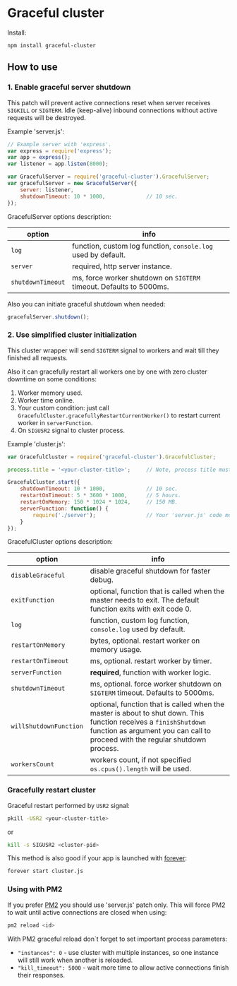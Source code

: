 # Graceful cluster

Install:

    npm install graceful-cluster

## How to use

### 1. Enable graceful server shutdown

This patch will prevent active connections reset when server receives `SIGKILL` or `SIGTERM`. Idle (keep-alive) inbound connections without active requests will be destroyed.

Example 'server.js':

```js
// Example server with 'express'.
var express = require('express');
var app = express();
var listener = app.listen(8000);

var GracefulServer = require('graceful-cluster').GracefulServer;
var gracefulServer = new GracefulServer({
    server: listener,
    shutdownTimeout: 10 * 1000,             // 10 sec.
});
```

GracefulServer options description:

| option                   | info
| ------------------------ | ---
|`log`                     | function, custom log function, `console.log` used by default.
|`server`                  | required, http server instance.
|`shutdownTimeout`         | ms, force worker shutdown on `SIGTERM` timeout. Defaults to 5000ms.

Also you can initiate graceful shutdown when needed:

```js
gracefulServer.shutdown();
```

### 2. Use simplified cluster initialization

This cluster wrapper will send `SIGTERM` signal to workers and wait till they finished all requests.

Also it can gracefully restart all workers one by one with zero cluster downtime on some conditions:

  1. Worker memory used.
  2. Worker time online.
  3. Your custom condition: just call `GracefulCluster.gracefullyRestartCurrentWorker()` to restart current worker in `serverFunction`.
  4. On `SIGUSR2` signal to cluster process.

Example 'cluster.js':

```js
var GracefulCluster = require('graceful-cluster').GracefulCluster;

process.title = '<your-cluster-title>';     // Note, process title must be near filename (cluster.js) length, longer title truncated.

GracefulCluster.start({
    shutdownTimeout: 10 * 1000,             // 10 sec.
    restartOnTimeout: 5 * 3600 * 1000,      // 5 hours.
    restartOnMemory: 150 * 1024 * 1024,     // 150 MB.
    serverFunction: function() {
        require('./server');                // Your 'server.js' code module with server logic.
    }
});
```

GracefulCluster options description:

| option                 | info                                                                                                                                                                                               |
|------------------------|----------------------------------------------------------------------------------------------------------------------------------------------------------------------------------------------------|
| `disableGraceful`      | disable graceful shutdown for faster debug.                                                                                                                                                        |
| `exitFunction`         | optional, function that is called when the master needs to exit. The default function exits with exit code 0.                                                                                      |
| `log`                  | function, custom log function, `console.log` used by default.                                                                                                                                      |
| `restartOnMemory`      | bytes, optional. restart worker on memory usage.                                                                                                                                                   |
| `restartOnTimeout`     | ms, optional. restart worker by timer.                                                                                                                                                             |
| `serverFunction`       | **required**, function with worker logic.                                                                                                                                                          |
| `shutdownTimeout`      | ms, optional. force worker shutdown on `SIGTERM` timeout. Defaults to 5000ms.                                                                                                                      |
| `willShutdownFunction` | optional, function that is called when the master is about to shut down. This function receives a `finishShutdown` function as argument you can call to proceed with the regular shutdown process. |
| `workersCount`         | workers count, if not specified `os.cpus().length` will be used.                                                                                                                                   |
### Gracefully restart cluster

Graceful restart performed by `USR2` signal:

```sh
pkill -USR2 <your-cluster-title>
```

or

```sh
kill -s SIGUSR2 <cluster-pid>
```

This method is also good if your app is launched with [forever](https://github.com/foreverjs/forever):

```sh
forever start cluster.js
```

### Using with PM2

If you prefer [PM2](https://github.com/Unitech/pm2) you should use 'server.js' patch only. This will force PM2 to wait until active connections are closed when using:

```sh
pm2 reload <id>
```

With PM2 graceful reload don`t forget to set important process parameters:

 - `"instances": 0`         - use cluster with multiple instances, so one instance will still work when another is reloaded.
 - `"kill_timeout": 5000`   - wait more time to allow active connections finish their responses.
